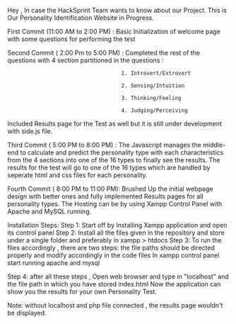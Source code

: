 Hey , In case the HackSprint Team wants to know about our Project. This is Our Personality Identification Website in Progress. 

First Commit (11:00 AM to 2:00 PM) : Basic Initialization of welcome page with some questions for performing the test

Second Commit ( 2:00 Pm to 5:00 PM) : Completed the rest of the questions with 4 section partitioned in the questions :
                                       
                                        1. Introvert/Extrovert
                                        
                                        2. Sensing/Intuition
                                        
                                        3. Thinking/Feeling
                                        
                                        4. Judging/Perceiving 
Included Results page for the Test as well but it is still under development with side.js file. 


Third Commit ( 5:00 PM to 8:00 PM) : The Javascript manages the middle-end to calculate and predict the personality type with each characteristics from the 4 sections into one of the 16 types to finally see the results. The results for the test will go to one of the 16 types which are handled by seperate html and css files for each personality.

Fourth Commit ( 8:00 PM to 11:00 PM): Brushed Up the initial webpage design with better ones and fully implemented Results pages for all personality types. The Hosting can be by using Xampp Control Panel with Apache and MySQL running. 

Installation Steps:
Step 1: Start off by Installing Xampp application and open its control panel
Step 2: Install all the files given in the repository and store under a single folder and preferably in xampp > htdocs 
Step 3: To run the files accordingly , there are two steps:
          the file paths should be directed properly and modify accordingly in the code files 
          In xampp control panel start running apache and mysql 

Step 4: after all these steps , Open web browser and type in "localhost\" and the file path in which you have stored index.html 
        Now the application can show you the results for your own Personality Test. 

Note: 
without localhost and php file connected , the results page wouldn't be displayed. 

                                      
